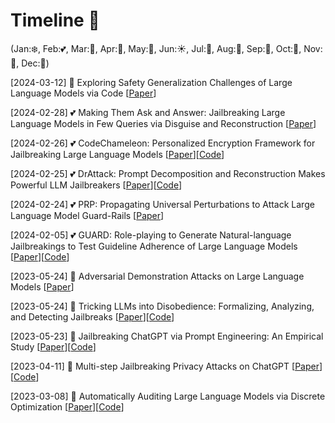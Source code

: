 # Timeline 🚀 
(Jan:❄️, Feb:💕, Mar:🌱, Apr:🌸, May:🌺, Jun:☀️, Jul:🍦, Aug:🌴, Sep:🍂, Oct:🎃, Nov:🦃, Dec:🎄)

[2024-03-12] 🌱 Exploring Safety Generalization Challenges of Large Language Models via Code [[Paper](https://arxiv.org/pdf/2403.07865.pdf)]

[2024-02-28] 💕 Making Them Ask and Answer: Jailbreaking Large Language Models in Few Queries via Disguise and Reconstruction [[Paper](https://arxiv.org/pdf/2402.18104.pdf)]

[2024-02-26] 💕 CodeChameleon: Personalized Encryption Framework for Jailbreaking Large Language Models [[Paper](https://arxiv.org/abs/2402.16717.pdf)][[Code](https://github.com/huizhang-L/CodeChameleon)]

[2024-02-25] 💕 DrAttack: Prompt Decomposition and Reconstruction Makes Powerful LLM Jailbreakers [[Paper](https://arxiv.org/pdf/2402.16914.pdf)][[Code](https://github.com/xirui-li/DrAttack)]

[2024-02-24] 💕 PRP: Propagating Universal Perturbations to Attack Large Language Model Guard-Rails [[Paper](https://arxiv.org/pdf/2402.15911.pdf)]

[2024-02-05] 💕 GUARD: Role-playing to Generate Natural-language Jailbreakings to Test Guideline Adherence of Large Language Models [[Paper](https://arxiv.org/abs/2402.03299.pdf)][[Code](https://github.com/Allen-piexl/GUARD)]

[2023-05-24] 🌺 Adversarial Demonstration Attacks on Large Language Models [[Paper](https://arxiv.org/pdf/2305.14950.pdf)]

[2023-05-24] 🌺 Tricking LLMs into Disobedience: Formalizing, Analyzing, and Detecting Jailbreaks [[Paper](https://arxiv.org/pdf/2305.14965.pdf)][[Code](https://github.com/AetherPrior/TrickLLM)]

[2023-05-23] 🌺 Jailbreaking ChatGPT via Prompt Engineering: An Empirical Study [[Paper](https://arxiv.org/pdf/2305.13860.pdf)][[Code](https://sites.google.com/view/llm-jailbreak-study)]

[2023-04-11] 🌸 Multi-step Jailbreaking Privacy Attacks on ChatGPT [[Paper](https://arxiv.org/pdf/2304.05197.pdf)][[Code](https://github.com/HKUST-KnowComp/LLM-Multistep-Jailbreak)]

[2023-03-08] 🌱 Automatically Auditing Large Language Models via Discrete Optimization [[Paper](https://proceedings.mlr.press/v202/jones23a/jones23a.pdf)][[Code](https://github.com/ejones313/auditing-llms)]
